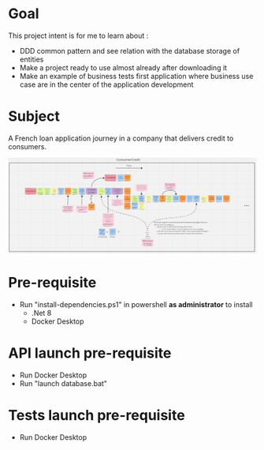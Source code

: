 # Goal
This project intent is for me to learn about :
- DDD common pattern and see relation with the database storage of entities
- Make a project ready to use almost already after downloading it
- Make an example of business tests first application where business use case are in the center of the application development

# Subject
A French loan application journey in a company that delivers credit to consumers.

![Consumer credit](Event-storming.png)
 
# Pre-requisite
- Run "install-dependencies.ps1" in powershell **as administrator** to install
  - .Net 8
  - Docker Desktop

# API launch pre-requisite
- Run Docker Desktop
- Run "launch database.bat"

# Tests launch pre-requisite
- Run Docker Desktop